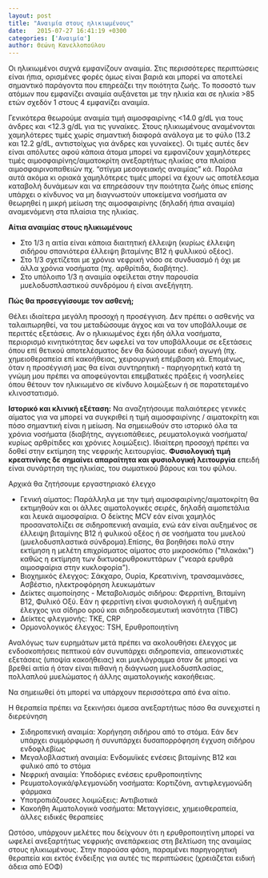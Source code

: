 ```yaml
---
layout: post
title: "Αναιμία στους ηλικιωμένους"
date:   2015-07-27 16:41:19 +0300
categories: ['Αναιμία']
author: Θεώνη Κανελλοπούλου
---
```


Οι ηλικιωμένοι συχνά εμφανίζουν αναιμία. Στις περισσότερες περιπτώσεις είναι ήπια, ορισμένες φορές όμως είναι βαριά και μπορεί να αποτελεί σημαντικό παράγοντα που επηρεάζει την ποιότητα ζωής. Το ποσοστό των ατόμων που εμφανίζει αναιμία αυξάνεται με την ηλικία και σε ηλικία \>85 ετών σχεδόν 1 στους 4 εμφανίζει αναιμία.
<!--break-->

Γενικότερα θεωρούμε αναιμία τιμή αιμοσφαιρίνης \<14.0 g/dL για τους άνδρες και \<12.3 g/dL για τις γυναίκες. Στους ηλικιωμένους αναμένονται χαμηλότερες τιμές χωρίς σημαντική διαφορά ανάλογα με το φύλο (13.2 και 12.2 g/dL, αντιστοίχως για άνδρες και γυναίκες). Οι τιμές αυτές δεν είναι απόλυτες αφού κάποια άτομα μπορεί να εμφανίζουν χαμηλότερες τιμές αιμοσφαιρίνης/αιματοκρίτη ανεξαρτήτως ηλικίας στα πλαίσια αιμοσφαιρινοπαθειών πχ. “στίγμα μεσογειακής αναιμίας” κά. Παρόλα αυτά ακόμα κι οριακά χαμηλότερες τιμές μπορεί να έχουν ως αποτέλεσμα καταβολή δυνάμεων και να επηρεάσουν την ποιότητα ζωής όπως επίσης υπάρχει ο κίνδυνος να μη διαγνωστούν υποκείμενα νοσήματα αν θεωρηθεί η μικρή μείωση της αιμοσφαιρίνης (δηλαδή ήπια αναιμία) αναμενόμενη στα πλαίσια της ηλικίας.

**Αίτια αναιμίας στους ηλικιωμένους**

- Στο 1/3 η αιτία είναι κάποια διαιτητική έλλειψη (κυρίως έλλειψη σιδήρου σπανιότερα έλλειψη βιταμίνης Β12 ή φυλλικού οξέος).
- Στο 1/3 σχετίζεται με χρόνια νεφρική νόσο σε συνδυασμό ή όχι με άλλα χρόνια νοσήματα (πχ. αρθρίτιδα, διαβήτης). 
- Στο υπόλοιπο 1/3 η αναιμία οφείλεται στην παρουσία μυελοδυσπλαστικού συνδρόμου ή είναι ανεξήγητη.

**Πώς θα προσεγγίσουμε τον ασθενή;**

Θέλει ιδιαίτερα μεγάλη προσοχή η προσέγγιση. Δεν πρέπει ο ασθενής να ταλαιπωρηθεί, να του μεταδώσουμε άγχος και να τον υποβάλλουμε σε περιττές εξετάσεις. Αν ο ηλικιωμένος έχει ήδη άλλα νοσήματα, περιορισμό κινητικότητας δεν ωφελεί να τον υποβάλλουμε σε εξετάσεις όπου επί θετικού αποτελέσματος δεν θα δώσουμε ειδική αγωγή (πχ. χημειοθεραπεία επί κακοήθειας, χειρουργική επέμβαση κά. Επομένως, όταν η προσέγγισή μας θα είναι συντηρητική - παρηγορητική κατά τη γνώμη μου πρέπει να αποφεύγονται επεμβατικές πράξεις ή νοσηλείες όπου θέτουν τον ηλικιωμένο σε κίνδυνο λοιμώξεων ή σε παρατεταμένο κλινοστατισμό.

**Ιστορικό και κλινική εξέταση:** Να αναζητήσουμε παλαιότερες γενικές αίματος για να μπορεί να συγκριθεί η τιμή αιμοσφαιρίνης / αιματοκρίτη και πόσο σημαντική είναι η μείωση. Να σημειωθούν στο ιστορικό όλα τα χρόνια νοσήματα (διαβήτης, αγγειοπάθειες, ρευματολογικά νοσήματα/κυρίως αρθρίτιδες και χρόνιες λοιμώξεις). Ιδιαίτερη προσοχή πρέπει να δοθεί στην εκτίμηση της νεφρικής λειτουργίας. **Φυσιολογική τιμή κρεατινίνης δε σημαίνει απαραίτητα και φυσιολογική λειτουργία** επειδή είναι συνάρτηση της ηλικίας, του σωματικού βάρους και του φύλου.

Αρχικά θα ζητήσουμε εργαστηριακό έλεγχο

  - Γενική αίματος: Παράλληλα με την τιμή αιμοσφαιρίνης/αιματοκρίτη θα εκτιμηθούν και οι άλλες αιματολογικές σειρές, δηλαδή αιμοπετάλια και λευκά αιμοσφαίρια. O δείκτης MCV εάν είναι χαμηλός προσανατολίζει σε σιδηροπενική αναιμία, ενώ εάν είναι αυξημένος σε έλλειψη βιταμίνης Β12 ή φυλικού οξέος ή σε νοσήματα του μυελού (μυελοδυσπλαστικά σύνδρομα).Επίσης, θα βοηθήσει πολύ στην εκτίμηση η μελέτη επιχρίσματος αίματος στο μικροσκόπιο ("πλακάκι") καθώς η εκτίμηση των δικτυοερυθροκυττάρων ("νεαρά ερυθρά αιμοσφαίρια στην κυκλοφορία"). 
  - Βιοχημικός έλεγχος: Σάκχαρο, Ουρία, Κρεατινίνη, τρανσαμινάσες, Ασβέστιο, ηλεκτροφόρηση λευκωμάτων
  - Δείκτες αιμοποίησης - Μεταβολισμός σιδήρου: Φερριτίνη, Βιταμίνη Β12, Φυλικό Οξύ. Εάν η φερριτίνη είναι φυσιολογική ή αυξημένη έλεγχος για σίδηρο ορού και σιδηροδεσμευτική ικανότητα (TIBC)
  - Δείκτες φλεγμονής: ΤΚΕ, CRP
  - Ορμονολογικός έλεγχος: TSH, Ερυθροποιητίνη

Αναλόγως των ευρημάτων μετά πρέπει να ακολουθήσει έλεγχος με ενδοσκοπήσεις πεπτικού εάν συνυπάρχει σιδηροπενία, απεικονιστικές εξετάσεις (υποψία κακοήθειας) και μυελόγραμμα όταν δε μπορεί να βρεθεί αιτία ή όταν είναι πιθανή η διάγνωση μυελοδυσπλασίας, πολλαπλού μυελώματος ή άλλης αιματολογικής κακοήθειας.

Να σημειωθεί ότι μπορεί να υπάρχουν περισσότερα από ένα αίτιο.

Η θεραπεία πρέπει να ξεκινήσει άμεσα ανεξαρτήτως πόσο θα συνεχιστεί η διερεύνηση

  - Σιδηροπενική αναιμία: Χορήγηση σιδήρου από το στόμα. Εάν δεν υπάρχει συμμόρφωση ή συνυπάρχει δυσαπορρόφηση έγχυση σιδήρου ενδοφλεβίως
  - Μεγαλοβλαστική αναιμία: Ενδομυϊκές ενέσεις βιταμίνης Β12 και φυλικό από το στόμα
  - Νεφρική αναιμία: Υποδόριες ενέσεις ερυθροποιητίνης
  - Ρευματολογικά/φλεγμονώδη νοσήματα: Κορτιζόνη, αντιφλεγμονώδη φάρμακα
  - Υποτροπιάζουσες λοιμώξεις: Αντιβιοτικά
- Κακοήθη Αιματολογικά νοσήματα: Μεταγγίσεις, χημειοθεραπεία, άλλες ειδικές θεραπείες

Ωστόσο, υπάρχουν μελέτες που δείχνουν ότι η ερυθροποιητίνη μπορεί να ωφελεί ανεξαρτήτως νεφρικής ανεπάρκειας στη βελτίωση της αναιμίας στους ηλικιωμένους. Στην παρούσα φάση, παραμένει παρηγορητική θεραπεία και εκτός ένδειξης για αυτές τις περιπτώσεις (χρειάζεται ειδική άδεια από ΕΟΦ)

